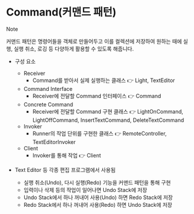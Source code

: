 # Command(커맨드 패턴)
> [!NOTE]
> 커맨드 패턴은 명령어들을 객체로 만들어두고 이를 컬렉션에 저장하여 원하는 때에 실행, 실행 취소, 로깅 등 다양하게 활용할 수 있도록 해줍니다.
 
- 구성 요소
  - Receiver
    - Command를 받아서 실제 실행하는 클래스
      👉 Light, TextEditor
  - Command Interface
    - Receiver에 전달할 Command 인터페이스
      👉 Command
  - Concrete Command
    - Receiver에 전달할 Command 구현 클래스
      👉 LightOnCommand, LightOffCommand, InsertTextCommand, DeleteTextCommand
  - Invoker
    - Runner의 작업 단위를 구현한 클래스
      👉 RemoteController, TextEditorInvoker
  - Client
    - Invoker를 통해 작업
      👉 Client

- Text Editor 등 각종 편집 프로그램에서 사용됨
  - 실행 취소(Undo), 다시 실행(Redo) 기능을 커맨드 패턴을 통해 구현
  - 입력이나 삭제 등의 작업이 일어나면 Undo Stack에 저장
  - Undo Stack에서 하나 꺼내어 사용(Undo) 하면 Redo Stack에 저장
  - Redo Stack에서 하나 꺼내어 사용(Redo) 하면 Undo Stack에 저장